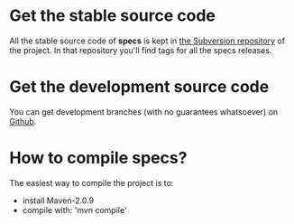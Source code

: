 # Get the stable source code #

All the stable source code of **specs** is kept in [the Subversion repository](http://specs.googlecode.com/svn) of the project. In that repository you'll find tags for all the specs releases.

# Get the development source code #

You can get development branches (with no guarantees whatsoever) on [Github](http://github.com/etorreborre/specs).

# How to compile specs? #

The easiest way to compile the project is to:
  * install Maven-2.0.9
  * compile with: 'mvn compile'